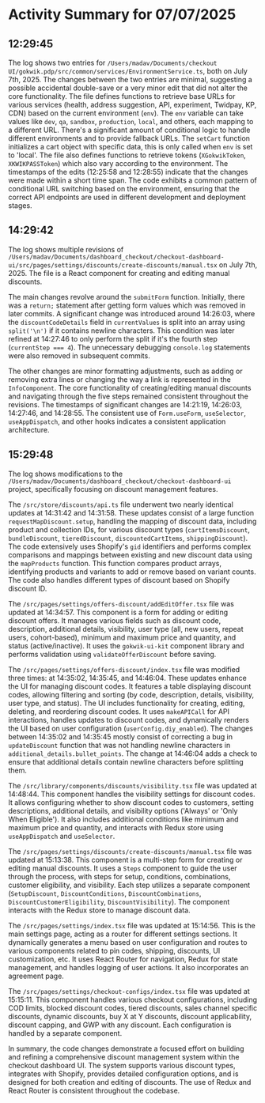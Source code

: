 # Activity Summary for 07/07/2025

## 12:29:45
The log shows two entries for `/Users/madav/Documents/checkout UI/gokwik.pdp/src/common/services/EnvironmentService.ts`, both on July 7th, 2025.  The changes between the two entries are minimal, suggesting a possible accidental double-save or a very minor edit that did not alter the core functionality.  The file defines functions to retrieve base URLs for various services (health, address suggestion, API, experiment, Twidpay, KP, CDN) based on the current environment (`env`).  The `env` variable can take values like `dev`, `qa`, `sandbox`, `production`, `local`, and others, each mapping to a different URL.  There's a significant amount of conditional logic to handle different environments and to provide fallback URLs. The `setCart` function initializes a cart object with specific data, this is only called when `env` is set to 'local'.  The file also defines functions to retrieve tokens (`XGokwikToken`, `XKWIKPASSToken`) which also vary according to the environment.  The timestamps of the edits (12:25:58 and 12:28:55) indicate that the changes were made within a short time span.  The code exhibits a common pattern of conditional URL switching based on the environment, ensuring that the correct API endpoints are used in different development and deployment stages.


## 14:29:42
The log shows multiple revisions of `/Users/madav/Documents/dashboard_checkout/checkout-dashboard-ui/src/pages/settings/discounts/create-discounts/manual.tsx` on July 7th, 2025.  The file is a React component for creating and editing manual discounts.

The main changes revolve around the `submitForm` function.  Initially, there was a `return;` statement after getting form values which was removed in later commits.  A significant change was introduced around 14:26:03, where the `discountCodeDetails` field in `currentValues` is split into an array using `split('\n')` if it contains newline characters. This condition was later refined at 14:27:46 to only perform the split if it's the fourth step (`currentStep === 4`).  The unnecessary debugging `console.log` statements were also removed in subsequent commits.


The other changes are minor formatting adjustments, such as adding or removing extra lines or changing the way a link is represented in the `InfoComponent`. The core functionality of creating/editing manual discounts and navigating through the five steps remained consistent throughout the revisions.  The timestamps of significant changes are 14:21:19, 14:26:03, 14:27:46, and 14:28:55.  The consistent use of `Form.useForm`, `useSelector`, `useAppDispatch`, and other hooks indicates a consistent application architecture.


## 15:29:48
The log shows modifications to the `/Users/madav/Documents/dashboard_checkout/checkout-dashboard-ui` project, specifically focusing on discount management features.

The `/src/store/discounts/api.ts` file underwent two nearly identical updates at 14:31:42 and 14:31:58.  These updates consist of a large function `requestMapDiscount.setup`, handling the mapping of discount data, including product and collection IDs,  for various discount types (`cartItemsDiscount`, `bundleDiscount`, `tieredDiscount`, `discountedCartItems`, `shippingDiscount`).  The code extensively uses Shopify's `gid` identifiers and performs complex comparisons and mappings between existing and new discount data using the `mapProducts` function.  This function compares product arrays, identifying products and variants to add or remove based on variant counts. The code also handles different types of discount based on Shopify discount ID.


The `/src/pages/settings/offers-discount/addEditOffer.tsx` file was updated at 14:34:57.  This component is a form for adding or editing discount offers.  It manages various fields such as discount code, description, additional details, visibility, user type (all, new users, repeat users, cohort-based), minimum and maximum price and quantity, and status (active/inactive). It uses the `gokwik-ui-kit` component library and performs validation using `validateOfferDiscount` before saving.

The `/src/pages/settings/offers-discount/index.tsx` file was modified three times: at 14:35:02, 14:35:45, and 14:46:04. These updates enhance the UI for managing discount codes. It features a table displaying discount codes, allowing filtering and sorting (by code, description, details, visibility, user type, and status).  The UI includes functionality for creating, editing, deleting, and reordering discount codes.  It uses `makeAPICall` for API interactions, handles updates to discount codes, and dynamically renders the UI based on user configuration (`userConfig.diy_enabled`). The changes between 14:35:02 and 14:35:45 mostly consist of correcting a bug in `updateDiscount` function that was not handling newline characters in `additional_details.bullet_points`. The change at 14:46:04 adds a check to ensure that additional details contain newline characters before splitting them.

The `/src/library/components/discounts/visibility.tsx` file was updated at 14:48:44. This component handles the visibility settings for discount codes. It allows configuring whether to show discount codes to customers, setting descriptions, additional details, and visibility options ('Always' or 'Only When Eligible').  It also includes additional conditions like minimum and maximum price and quantity, and interacts with Redux store using `useAppDispatch` and `useSelector`.

The `/src/pages/settings/discounts/create-discounts/manual.tsx` file was updated at 15:13:38. This component is a multi-step form for creating or editing manual discounts. It uses a `Steps` component to guide the user through the process, with steps for setup, conditions, combinations, customer eligibility, and visibility.  Each step utilizes a separate component (`SetupDiscount`, `DiscountConditions`, `DiscountCombinations`, `DiscountCustomerEligibility`, `DiscountVisibility`). The component interacts with the Redux store to manage discount data.

The `/src/pages/settings/index.tsx` file was updated at 15:14:56. This is the main settings page, acting as a router for different settings sections. It dynamically generates a menu based on user configuration and routes to various components related to pin codes, shipping, discounts, UI customization, etc.  It uses React Router for navigation, Redux for state management, and handles logging of user actions.  It also incorporates an agreement page.

The `/src/pages/settings/checkout-configs/index.tsx` file was updated at 15:15:11. This component handles various checkout configurations, including COD limits, blocked discount codes, tiered discounts, sales channel specific discounts, dynamic discounts, buy X at Y discounts, discount applicability, discount capping, and GWP with any discount. Each configuration is handled by a separate component.


In summary, the code changes demonstrate a focused effort on building and refining a comprehensive discount management system within the checkout dashboard UI. The system supports various discount types, integrates with Shopify, provides detailed configuration options, and is designed for both creation and editing of discounts.  The use of Redux and React Router is consistent throughout the codebase.
